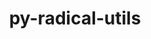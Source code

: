 ---
title: "py-radical-utils"
layout: cache
categories: [package, develop]
meta: {"compilers": ["gcc@=11.4.0", "gcc@=9.4.0", "oneapi@=2024.2.1"], "num_specs": 23, "num_specs_by_stack": {"e4s": 5, "e4s-neoverse-v2": 6, "e4s-neoverse_v1": 3, "e4s-oneapi": 6, "e4s-power": 1, "root": 23}, "oss": ["ubuntu20.04", "ubuntu22.04"], "platforms": ["linux"], "stacks": ["e4s", "e4s-neoverse-v2", "e4s-neoverse_v1", "e4s-oneapi", "e4s-power", "root"], "targets": ["neoverse_v1", "neoverse_v2", "ppc64le", "x86_64_v3"], "versions": ["1.47.0", "1.91.1"]}
spec_details: [{"compiler": "oneapi@=2024.2.1", "hash": "2auzcpbfjw5gubn5ubjhzcvvnwz74tp7", "os": "ubuntu22.04", "platform": "linux", "size": "-", "stacks": ["e4s-oneapi", "root"], "target": "x86_64_v3", "variants": ["build_system=python_pip"], "versions": ["1.91.1"]}, {"compiler": "gcc@=11.4.0", "hash": "2sghspxcl2lek3qhxxwc4fa6aigbu7zt", "os": "ubuntu22.04", "platform": "linux", "size": "-", "stacks": ["e4s-neoverse-v2", "root"], "target": "neoverse_v2", "variants": ["build_system=python_pip"], "versions": ["1.91.1"]}, {"compiler": "oneapi@=2024.2.1", "hash": "3qaa7tmwyzd6pevd6fjgi7lo76xs3aob", "os": "ubuntu22.04", "platform": "linux", "size": "-", "stacks": ["e4s-oneapi", "root"], "target": "x86_64_v3", "variants": ["build_system=python_pip"], "versions": ["1.91.1"]}, {"compiler": "gcc@=11.4.0", "hash": "47mxr5oed5qfnsprroeha4cx75f2t5fc", "os": "ubuntu22.04", "platform": "linux", "size": "-", "stacks": ["e4s", "root"], "target": "x86_64_v3", "variants": ["build_system=python_pip"], "versions": ["1.47.0"]}, {"compiler": "gcc@=9.4.0", "hash": "6xmkuewgewrojawo6oluvik4us6zvasv", "os": "ubuntu20.04", "platform": "linux", "size": "-", "stacks": ["e4s-power", "root"], "target": "ppc64le", "variants": ["build_system=python_pip"], "versions": ["1.47.0"]}, {"compiler": "gcc@=11.4.0", "hash": "7lns7pxgysfxh3yrfn4wi4bhcpbqzu5b", "os": "ubuntu22.04", "platform": "linux", "size": "-", "stacks": ["e4s", "root"], "target": "x86_64_v3", "variants": ["build_system=python_pip"], "versions": ["1.91.1"]}, {"compiler": "gcc@=11.4.0", "hash": "bjxi2bhalwlat57pz7tk7zkdzrc2yxsp", "os": "ubuntu22.04", "platform": "linux", "size": "-", "stacks": ["e4s", "root"], "target": "x86_64_v3", "variants": ["build_system=python_pip"], "versions": ["1.91.1"]}, {"compiler": "gcc@=11.4.0", "hash": "d6d6qswgrsoo2zg7pwfl4r4k7u53apsh", "os": "ubuntu22.04", "platform": "linux", "size": "-", "stacks": ["e4s-neoverse-v2", "root"], "target": "neoverse_v2", "variants": ["build_system=python_pip"], "versions": ["1.91.1"]}, {"compiler": "oneapi@=2024.2.1", "hash": "ecgm4uoc6ekjiugtc53fr4akfk5ulays", "os": "ubuntu22.04", "platform": "linux", "size": "-", "stacks": ["e4s-oneapi", "root"], "target": "x86_64_v3", "variants": ["build_system=python_pip"], "versions": ["1.47.0"]}, {"compiler": "gcc@=11.4.0", "hash": "ekmpanvskd6ll7kra3rpzlvjoq5dhlqo", "os": "ubuntu22.04", "platform": "linux", "size": "-", "stacks": ["root"], "target": "neoverse_v2", "variants": ["build_system=python_pip"], "versions": ["1.91.1"]}, {"compiler": "gcc@=11.4.0", "hash": "fitvvest74szpkoczzgnlnvnazvhhsie", "os": "ubuntu22.04", "platform": "linux", "size": "-", "stacks": ["e4s", "root"], "target": "x86_64_v3", "variants": ["build_system=python_pip"], "versions": ["1.91.1"]}, {"compiler": "gcc@=11.4.0", "hash": "i4oqwuujcof664kl5l7533m6jkfcofg3", "os": "ubuntu22.04", "platform": "linux", "size": "-", "stacks": ["e4s-neoverse-v2", "root"], "target": "neoverse_v2", "variants": ["build_system=python_pip"], "versions": ["1.91.1"]}, {"compiler": "oneapi@=2024.2.1", "hash": "j5klr5gtexajbenfifk74u3pu4ijfqvf", "os": "ubuntu22.04", "platform": "linux", "size": "-", "stacks": ["e4s-oneapi", "root"], "target": "x86_64_v3", "variants": ["build_system=python_pip"], "versions": ["1.91.1"]}, {"compiler": "gcc@=11.4.0", "hash": "kyg3xnj4wrrdhpfe6n2sqol4mcpp7yxt", "os": "ubuntu22.04", "platform": "linux", "size": "-", "stacks": ["e4s-neoverse-v2", "root"], "target": "neoverse_v2", "variants": ["build_system=python_pip"], "versions": ["1.91.1"]}, {"compiler": "gcc@=11.4.0", "hash": "kzxycpgacwoqdllke3yodz6qof6ijucu", "os": "ubuntu22.04", "platform": "linux", "size": "-", "stacks": ["e4s-neoverse_v1", "root"], "target": "neoverse_v1", "variants": ["build_system=python_pip"], "versions": ["1.47.0"]}, {"compiler": "gcc@=11.4.0", "hash": "o7yiyerf5bgvf3odjj7uwzwe325kzyvo", "os": "ubuntu22.04", "platform": "linux", "size": "-", "stacks": ["e4s", "root"], "target": "x86_64_v3", "variants": ["build_system=python_pip"], "versions": ["1.91.1"]}, {"compiler": "oneapi@=2024.2.1", "hash": "ofwa7p5yxk4j5pfdg653nbuxt7xhsgkz", "os": "ubuntu22.04", "platform": "linux", "size": "-", "stacks": ["e4s-oneapi", "root"], "target": "x86_64_v3", "variants": ["build_system=python_pip"], "versions": ["1.91.1"]}, {"compiler": "gcc@=11.4.0", "hash": "omexlcnth3nbf6uees2fnnshadzf4gxr", "os": "ubuntu22.04", "platform": "linux", "size": "-", "stacks": ["e4s-neoverse-v2", "root"], "target": "neoverse_v2", "variants": ["build_system=python_pip"], "versions": ["1.47.0"]}, {"compiler": "gcc@=11.4.0", "hash": "ri5owfdnygkcwf2kj2pieau4wnf473e7", "os": "ubuntu22.04", "platform": "linux", "size": "-", "stacks": ["e4s-neoverse-v2", "root"], "target": "neoverse_v2", "variants": ["build_system=python_pip"], "versions": ["1.91.1"]}, {"compiler": "oneapi@=2024.2.1", "hash": "uu3nlczvzlqalga63c7ollyytf6qjiph", "os": "ubuntu22.04", "platform": "linux", "size": "-", "stacks": ["e4s-oneapi", "root"], "target": "x86_64_v3", "variants": ["build_system=python_pip"], "versions": ["1.91.1"]}, {"compiler": "gcc@=11.4.0", "hash": "vqhfzokibdu5gswl3fbsv2ekzxomp2ih", "os": "ubuntu22.04", "platform": "linux", "size": "-", "stacks": ["e4s-neoverse_v1", "root"], "target": "neoverse_v1", "variants": ["build_system=python_pip"], "versions": ["1.47.0"]}, {"compiler": "gcc@=11.4.0", "hash": "wt7jhoi3omnhbnuremwayufhsjqadpmg", "os": "ubuntu22.04", "platform": "linux", "size": "-", "stacks": ["e4s-neoverse_v1", "root"], "target": "neoverse_v1", "variants": ["build_system=python_pip"], "versions": ["1.47.0"]}, {"compiler": "gcc@=11.4.0", "hash": "zxdsa5di36qb3algbgifz2g3mxpuyzjc", "os": "ubuntu22.04", "platform": "linux", "size": "-", "stacks": ["root"], "target": "x86_64_v3", "variants": ["build_system=python_pip"], "versions": ["1.91.1"]}]
---